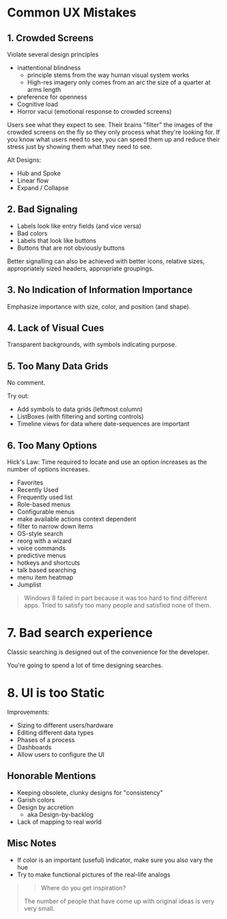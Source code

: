 # Common UX Mistakes

## 1. Crowded Screens

Violate several design principles
- inattentional blindness
    - principle stems from the way human visual system works
    - High-res imagery only comes from an arc the size of a quarter at arms
      length
- preference for openness
- Cognitive load
- Horror vacui (emotional response to crowded screens)

Users see what they expect to see. Their brains "filter" the images of the
crowded screens on the fly so they only process what they're looking for. If you
know what users need to see, you can speed them up and reduce their stress just
by showing them what they need to see.

Alt Designs:

- Hub and Spoke
- Linear flow
- Expand / Collapse

## 2. Bad Signaling

- Labels look like entry fields (and vice versa)
- Bad colors
- Labels that look like buttons
- Buttons that are not obviously buttons

Better signalling can also be achieved with better icons, relative sizes,
appropriately sized headers, appropriate groupings.

## 3. No Indication of Information Importance

Emphasize importance with size, color, and position (and shape).

## 4. Lack of Visual Cues

Transparent backgrounds, with symbols indicating purpose.

## 5. Too Many Data Grids

No comment.

Try out:

- Add symbols to data grids (leftmost column)
- ListBoxes (with filtering and sorting controls) 
- Timeline views for data where date-sequences are important

## 6. Too Many Options

Hick's Law: Time required to locate and use an option increases as the number of
options increases.

- Favorites
- Recently Used
- Frequently used list
- Role-based menus
- Configurable menus
- make available actions context dependent
- filter to narrow down items
- OS-style search
- reorg with a wizard
- voice commands
- predictive menus
- hotkeys and shortcuts
- talk based searching
- menu item heatmap
- Jumplist

> Windows 8 failed in part because it was too hard to find different apps. Tried
> to satisfy too many people and satisfied none of them.

# 7. Bad search experience

Classic searching is designed out of the convenience for the developer.

You're going to spend a lot of time designing searches.

# 8. UI is too Static

Improvements:

- Sizing to different users/hardware
- Editing different data types
- Phases of a process
- Dashboards
- Allow users to configure the UI

## Honorable Mentions

- Keeping obsolete, clunky designs for "consistency"
- Garish colors
- Design by accretion
    - aka Design-by-backlog
- Lack of mapping to real world

## Misc Notes

- If color is an important (useful) indicator, make sure you also vary the hue
- Try to make functional pictures of the real-life analogs

>> Where do you get inspiration?
> 
> The number of people that have come up with original ideas is very very small.
